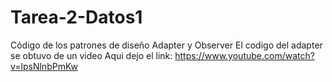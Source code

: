 # Tarea-2-Datos1
Código de los patrones de diseño Adapter y Observer
El codigo del adapter se obtuvo de un video
Aqui dejo el link: https://www.youtube.com/watch?v=lpsNlnbPmKw
